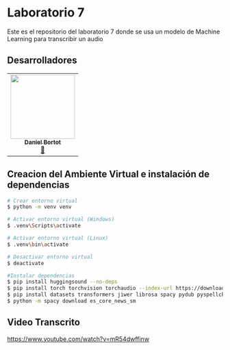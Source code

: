 # Laboratorio 7
Este es el repositorio del laboratorio 7 donde se usa un modelo de Machine Learning para transcribir un audio

## Desarrolladores
<table align="center">
    <tbody>
        <tr>
            <td align="center"><a href="https://github.com/DanielBortot" rel="nofollow"><img src="https://avatars.githubusercontent.com/u/103535845?v=4" width="150px;" alt="" style="max-width:100%;"><br><sub><b>Daniel Bortot</b></sub></a><br><a href="" title="Commits"><g-emoji class="g-emoji" alias="book" fallback-src="https://github.githubassets.com/images/icons/emoji/unicode/1f4d6.png">📖</g-emoji></a></td>
        </tr>
    </tbody>
</table>

## Creacion del Ambiente Virtual e instalación de dependencias

```bash
# Crear entorno virtual
$ python -m venv venv

# Activar entorno virtual (Windows)
$ .venv\Scripts\activate

# Activar entorno virtual (Linux)
$ .venv\bin\activate

# Desactivar entorno virtual
$ deactivate

#Instalar dependencias
$ pip install huggingsound --no-deps
$ pip install torch torchvision torchaudio --index-url https://download.pytorch.org/whl/cu118
$ pip install datasets transformers jiwer librosa spacy pydub pyspellchecker
$ python -m spacy download es_core_news_sm
```
## Video Transcrito
https://www.youtube.com/watch?v=mR54dwffinw
